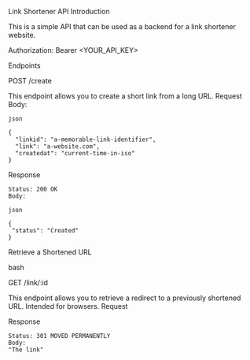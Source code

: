 Link Shortener API
Introduction

This is a simple API that can be used as a backend for a link shortener website.

Authorization: Bearer <YOUR_API_KEY>

Endpoints


POST /create

This endpoint allows you to create a short link from a long URL.
Request
    Body:

    json

    {
      "linkid": "a-memorable-link-identifier",
      "link": "a-website.com",
      "createdat": "current-time-in-iso"
    }

Response

    Status: 200 OK
    Body:

    json

    {
     "status": "Created"
    }

Retrieve a Shortened URL

bash

GET /link/:id

This endpoint allows you to retrieve a redirect to a previously shortened URL. Intended for browsers.
Request

Response

    Status: 301 MOVED PERMANENTLY
    Body:
	"The link"

